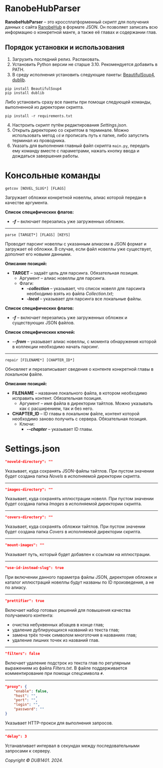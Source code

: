 # RanobeHubParser
**RanobeHubParser** – это кроссплатформенный скрипт для получения данных с сайта [RanobeHub](https://ranobehub.org/) в формате JSON. Он позволяет записать всю информацию о конкретной манге, а также её главах и содержании глав.

## Порядок установки и использования
1. Загрузить последний релиз. Распаковать.
2. Установить Python версии не старше 3.10. Рекомендуется добавить в PATH.
3. В среду исполнения установить следующие пакеты: [BeautifulSoup4](https://www.crummy.com/software/BeautifulSoup/), [dublib](https://github.com/DUB1401/dublib).
```
pip install BeautifulSoup4
pip install dublib
```
Либо установить сразу все пакеты при помощи следующей команды, выполненной из директории скрипта.
```
pip install -r requirements.txt
```
4. Настроить скрипт путём редактирования _Settings.json_.
5. Открыть директорию со скриптом в терминале. Можно использовать метод `cd` и прописать путь к папке, либо запустить терминал из проводника.
6. Указать для выполнения главный файл скрипта `main.py`, передать ему команду вместе с параметрами, нажать кнопку ввода и дождаться завершения работы.

# Консольные команды
```
getcov [NOVEL_SLUG*] [FLAGS]
```
Загружает обложки конкретной новеллы, алиас которой передан в качестве аргумента.

**Список специфических флагов:**
* _**-f**_ – включает перезапись уже загруженных обложек.
___
```
parse [TARGET*] [FLAGS] [KEYS]
```
Проводит парсинг новеллы с указанным алиасом в JSON формат и загружает её обложки. В случае, если файл новеллы уже существует, дополнит его новыми данными. 

**Описание позиций:**
* **TARGET** – задаёт цель для парсинга. Обязательная позиция.
	* Аргумент – алиас новеллы для парсинга.
	* Флаги:
		* _**-collection**_ – указывает, что список новелл для парсинга необходимо взять из файла _Collection.txt_;
		* _**-local**_ – указывает для парсинга все локальные файлы.
		
**Список специфических флагов:**
* _**-f**_ – включает перезапись уже загруженных обложек и существующих JSON файлов.

**Список специфических ключей:**
* _**--from**_ – указывает алиас новеллы, с момента обнаружения которой в коллекции необходимо начать парсинг.
___
```
repair [FILENAME*] [CHAPTER_ID*]
```
Обновляет и перезаписывает сведения о контенте конкретной главы в локальном файле.

**Описание позиций:**
* **FILENAME** – название локального файла, в котором необходимо исправить контент. Обязательная позиция.
	* Аргумент – имя файла в директории тайтлов. Можно указывать как с расширением, так и без него.
* **CHAPTER_ID** – ID главы в локальном файле, контент которой необходимо заново получить с сервера. Обязательная позиция.
	* Ключи:
		* _**--chapter**_ – указывает ID главы.

# Settings.json
```JSON
"noveld-directory": ""
```
Указывает, куда сохранять JSON-файлы тайтлов. При пустом значении будет создана папка _Novels_ в исполняемой директории скрипта.
___
```JSON
"images-directory": ""
```
Указывает, куда сохранять иллюстрации новелл. При пустом значении будет создана папка _Images_ в исполняемой директории скрипта.
___
```JSON
"covers-directory": ""
```
Указывает, куда сохранять обложки тайтлов. При пустом значении будет создана папка _Covers_ в исполняемой директории скрипта.
___
```JSON
"mount-images": ""
```
Указывает путь, который будет добавлен к ссылкам на иллюстрации.
___
```JSON
"use-id-instead-slug": true
```
При включении данного параметра файлы JSON, директория обложек и каталог иллюстраций новеллы будут названы по ID произведения, а не по алиасу.
___
```JSON
"prettifier": true
```
Включает набор готовых решений для повышения качества получаемого контента:
* очистка небуквенных абзацев в конце глав;
* удаление дублирующихся названий из текста глав;
* замена трёх точек символом многоточия в названиях глав;
* удаление лишних точек из названий глав.
___
```JSON
"filters": false
```
Включает удаление подстрок из текста глав по регулярным выражениям из файла _Filters.txt_. В файле поддерживается комментирование при помощи спецсимвола `#`.
___
```JSON
"proxy": {
	"enable": false,
	"host": "",
	"port": "",
	"login": "",
	"password": ""
}
```
Указывает HTTP-прокси для выполнения запросов.
___
```JSON
"delay": 3
```
Устанавливает интервал в секундах между последовательными запросами к серверу.

_Copyright © DUB1401. 2024._
